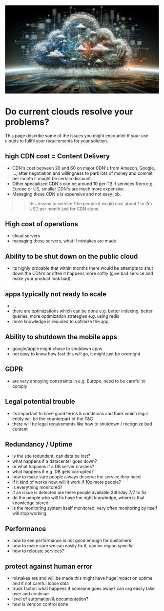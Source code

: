 ![](img/cloudcomplex.png)

# Do current clouds resolve your problems?

This page describe some of the issues you might encounter if your use clouds to fullfil your requirements for your solution.

## high CDN cost = Content Delivery

- CDN's cost between 20 and 60 on major CDN's from Amazon, Google, ..., after negotiation and willingness to park lots of money and commit per month it mught be certain discount.
- Other specialized CDN's can be around 10 per TB if services from e.g. Europe or US, smaller CDN's are much more expensive.
- Managing these CDN's is expensive and not easy job.

>> this means to service 10m people it would cost about 1 to 2m USD per month just for CDN alone.

## High cost of operations

- cloud servers
- managing those servers, what if mistakes are made

## Ability to be shut down on the public cloud

- its highly probable that within months there would be attempts to shut down the CDN's or often it happens more softly (give bad service and make your product look bad).

## apps typically not ready to scale

- ...
- there are optimizations which can be done e.g. better indexing, better queries, more optimization strategies e.g. using redis
- more knowledge is required to optimize the app

## Ability to shutdown the mobile apps

- google/apple might chose to shutdown apps
- not easy to know how fast this will go, it might just be overnight

## GDPR

- are very annoying constraints in e.g. Europe, need to be careful to comply

## Legal potential trouble

- its important to have good terms & conditions and think which legal entity will be the counterpart of the T&C
- there will be legal requirements like how to shutdown / recognize bad content

## Redundancy / Uptime

- is the site redundant, can data be lost?
- what happens if a datacenter goes down?
- or what happens if a DB server crashes?
- what happens if e.g. DB gets corrupted?
- how to make sure people always deserve the service they need
- if it kind of works now, will  it work if 10x more people?
- is everything monitored?
- if an issue is detected are there people available 24h/day 7/7 to fix 
- do the people who will fix have the right knowledge, where is that knowledge stored
- is the monitoring system itself monitored, very often monitoring by itself will stop working

## Performance

- how to see performance is not good enough for customers
- how to make sure we can easily fix it, can be region specific
- how to relocate services?

## protect against human error

- mistakes are and will be made this might have huge impact on uptime and if not careful loose data
- truck factor: what happens if someone goes away? can org easily take over and continue
- level of automation & documentation?
- how is version control done



